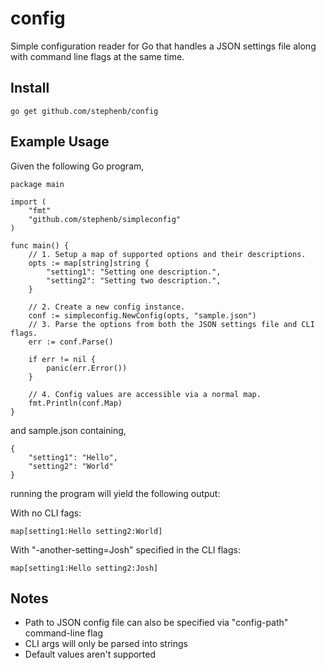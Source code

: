 # config

Simple configuration reader for Go that handles a JSON settings file along with command line flags at the same time.


## Install

	go get github.com/stephenb/config


## Example Usage

Given the following Go program,

	package main

	import (
		"fmt"
		"github.com/stephenb/simpleconfig"
	)

	func main() {
		// 1. Setup a map of supported options and their descriptions.
		opts := map[string]string {
			"setting1": "Setting one description.",
			"setting2": "Setting two description.",
		}

		// 2. Create a new config instance.
		conf := simpleconfig.NewConfig(opts, "sample.json")
		// 3. Parse the options from both the JSON settings file and CLI flags.
		err := conf.Parse()

		if err != nil {
			panic(err.Error())
		}

		// 4. Config values are accessible via a normal map.
		fmt.Println(conf.Map)
	}

and sample.json containing,

	{
		"setting1": "Hello",
		"setting2": "World"
	}

running the program will yield the following output:

With no CLI fags:

	map[setting1:Hello setting2:World]

With "-another-setting=Josh" specified in the CLI flags:

	map[setting1:Hello setting2:Josh]


## Notes

- Path to JSON config file can also be specified via "config-path" command-line flag
- CLI args will only be parsed into strings
- Default values aren't supported
